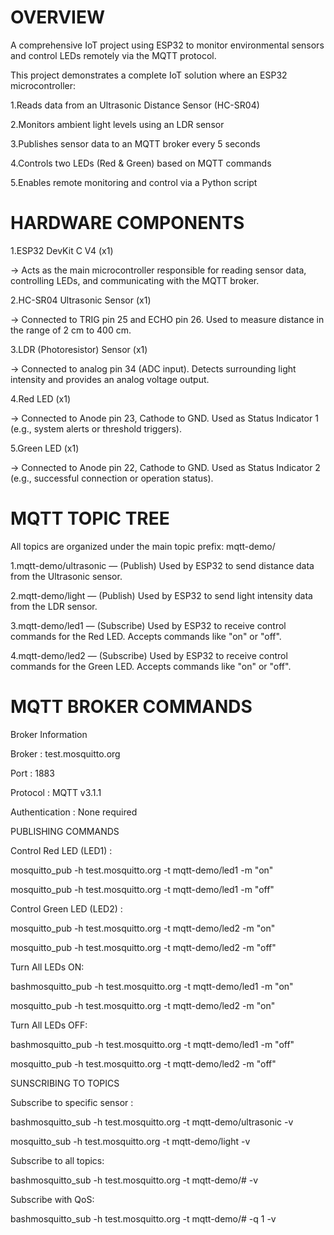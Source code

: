 # OVERVIEW

A comprehensive IoT project using ESP32 to monitor environmental sensors and control LEDs remotely via the MQTT protocol.

This project demonstrates a complete IoT solution where an ESP32 microcontroller:

1.Reads data from an Ultrasonic Distance Sensor (HC-SR04)

2.Monitors ambient light levels using an LDR sensor

3.Publishes sensor data to an MQTT broker every 5 seconds

4.Controls two LEDs (Red & Green) based on MQTT commands

5.Enables remote monitoring and control via a Python script

# HARDWARE COMPONENTS

1.ESP32 DevKit C V4 (x1)

→ Acts as the main microcontroller responsible for reading sensor data, controlling LEDs, and communicating with the MQTT broker.

2.HC-SR04 Ultrasonic Sensor (x1)

→ Connected to TRIG pin 25 and ECHO pin 26. Used to measure distance in the range of 2 cm to 400 cm.

3.LDR (Photoresistor) Sensor (x1)

→ Connected to analog pin 34 (ADC input). Detects surrounding light intensity and provides an analog voltage output.

4.Red LED (x1)

→ Connected to Anode pin 23, Cathode to GND. Used as Status Indicator 1 (e.g., system alerts or threshold triggers).

5.Green LED (x1)

→ Connected to Anode pin 22, Cathode to GND. Used as Status Indicator 2 (e.g., successful connection or operation status).

# MQTT TOPIC TREE

All topics are organized under the main topic prefix: mqtt-demo/

1.mqtt-demo/ultrasonic — (Publish) Used by ESP32 to send distance data from the Ultrasonic sensor.

2.mqtt-demo/light — (Publish) Used by ESP32 to send light intensity data from the LDR sensor.

3.mqtt-demo/led1 — (Subscribe) Used by ESP32 to receive control commands for the Red LED. Accepts commands like "on" or "off".

4.mqtt-demo/led2 — (Subscribe) Used by ESP32 to receive control commands for the Green LED. Accepts commands like "on" or "off".

# MQTT BROKER COMMANDS
Broker Information

Broker : test.mosquitto.org

Port : 1883

Protocol : MQTT v3.1.1

Authentication : None required

PUBLISHING COMMANDS

Control Red LED (LED1) :

mosquitto_pub -h test.mosquitto.org -t mqtt-demo/led1 -m "on"

mosquitto_pub -h test.mosquitto.org -t mqtt-demo/led1 -m "off"

Control Green LED (LED2) :

mosquitto_pub -h test.mosquitto.org -t mqtt-demo/led2 -m "on"

mosquitto_pub -h test.mosquitto.org -t mqtt-demo/led2 -m "off"

Turn All LEDs ON:

bashmosquitto_pub -h test.mosquitto.org -t mqtt-demo/led1 -m "on"

mosquitto_pub -h test.mosquitto.org -t mqtt-demo/led2 -m "on"

Turn All LEDs OFF:

bashmosquitto_pub -h test.mosquitto.org -t mqtt-demo/led1 -m "off"

mosquitto_pub -h test.mosquitto.org -t mqtt-demo/led2 -m "off"

SUNSCRIBING TO TOPICS

Subscribe to specific sensor :

bashmosquitto_sub -h test.mosquitto.org -t mqtt-demo/ultrasonic -v

mosquitto_sub -h test.mosquitto.org -t mqtt-demo/light -v

Subscribe to all topics:

bashmosquitto_sub -h test.mosquitto.org -t mqtt-demo/# -v

Subscribe with QoS:

bashmosquitto_sub -h test.mosquitto.org -t mqtt-demo/# -q 1 -v
